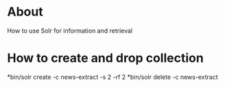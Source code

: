 # About
How to use Solr for information and  retrieval

# How to create and drop collection
*bin/solr create -c news-extract -s 2 -rf 2
*bin/solr delete -c news-extract


